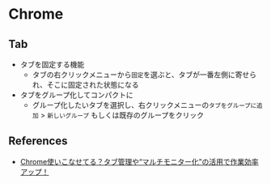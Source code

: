 # Chrome

## Tab

- タブを固定する機能
  - タブの右クリックメニューから`固定`を選ぶと、タブが一番左側に寄せられ、そこに固定された状態になる
- タブをグループ化してコンパクトに
  - グループ化したいタブを選択し、右クリックメニューの`タブをグループに追加` > `新しいグループ` もしくは既存のグループをクリック

## References

- [Chrome使いこなせてる？タブ管理や“マルチモニター化”の活用で作業効率アップ！](https://pc.watch.impress.co.jp/docs/topic/feature/1651976.html)
